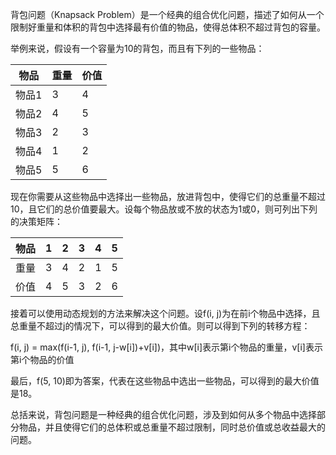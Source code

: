 

背包问题（Knapsack Problem）是一个经典的组合优化问题，描述了如何从一个限制好重量和体积的背包中选择最有价值的物品，使得总体积不超过背包的容量。

举例来说，假设有一个容量为10的背包，而且有下列的一些物品：

物品 | 重量 | 价值
---|---|---
物品1 | 3 | 4
物品2 | 4 | 5
物品3 | 2 | 3
物品4 | 1 | 2
物品5 | 5 | 6

现在你需要从这些物品中选择出一些物品，放进背包中，使得它们的总重量不超过10，且它们的总价值要最大。设每个物品放或不放的状态为1或0，则可列出下列的决策矩阵：

物品 | 1 | 2 | 3 | 4 | 5
---|---|---|---|---|---
重量 | 3 | 4 | 2 | 1 | 5
价值 | 4 | 5 | 3 | 2 | 6

接着可以使用动态规划的方法来解决这个问题。设f(i, j)为在前i个物品中选择，且总重量不超过j的情况下，可以得到的最大价值。则可以得到下列的转移方程：

f(i, j) = max(f(i-1, j), f(i-1, j-w[i])+v[i])，其中w[i]表示第i个物品的重量，v[i]表示第i个物品的价值

最后，f(5, 10)即为答案，代表在这些物品中选出一些物品，可以得到的最大价值是18。

总括来说，背包问题是一种经典的组合优化问题，涉及到如何从多个物品中选择部分物品，并且使得它们的总体积或总重量不超过限制，同时总价值或总收益最大的问题。